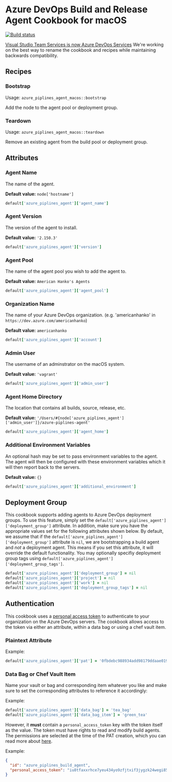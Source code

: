 Azure DevOps Build and Release Agent Cookbook for macOS
=======================================================

[![Build status](https://dev.azure.com/office/APEX/_apis/build/status/Apple%20Lab/cookbooks/azure_pipelines_agent_macos)](https://dev.azure.com/office/APEX/_build/latest?definitionId=2373)

[Visual Studio Team Services is now Azure DevOps Services](https://docs.microsoft.com/en-us/azure/devops/user-guide/what-happened-vsts)
We're working on the best way to rename the cookbook and recipes while maintaining backwards compatibility.

Recipes
-------

### Bootstrap

Usage: `azure_piplines_agent_macos::bootstrap`

Add the node to the agent pool or deployment group.

### Teardown

Usage: `azure_piplines_agent_macos::teardown`

Remove an existing agent from the build pool or deployment group.

Attributes
----------

### Agent Name

The name of the agent.

**Default value:** `node['hostname']`

```ruby
default['azure_piplines_agent']['agent_name']
```

### Agent Version

The version of the agent to install.

**Default value:** `'2.150.3'`

```ruby
default['azure_piplines_agent']['version']
```

### Agent Pool

The name of the agent pool you wish to add the agent to.

**Default value:** `American Hanko's Agents`

```ruby
default['azure_piplines_agent']['agent_pool']
```

### Organization Name

The name of your Azure DevOps organization. (e.g. 'americanhanko' in `https://dev.azure.com/americanhanko`)

**Default value:** `americanhanko`

```ruby
default['azure_piplines_agent']['account']
```

### Admin User

The username of an adminstrator on the macOS system.

**Default value:** `'vagrant'`

```ruby
default['azure_piplines_agent']['admin_user']
```

### Agent Home Directory

The location that contains all builds, source, release, etc.

**Default value:** `'/Users/#{node['azure_piplines_agent']['admin_user']}/azure-piplines-agent'`

```ruby
default['azure_piplines_agent']['agent_home']
```

### Additional Environment Variables

An optional hash may be set to pass environment variables to the agent. The agent
will then be configured with these environment variables which it will then
report back to the servers.

**Default value:** `{}`

```ruby
default['azure_piplines_agent']['additional_environment']
```

Deployment Group
----------------

This cookbook supports adding agents to Azure DevOps deployment groups. To use this feature, simply
set the `default['azure_piplines_agent']['deployment_group']` attribute. In addition, make sure you have
the appropriate values set for the following attributes shown below. By default, we assume that
if the `default['azure_piplines_agent']['deployment_group']` attribute is `nil`, we are bootstrapping
a build agent and _not_ a deployment agent. This means if you set this attribute, it will
override the default functionality. You may optionally specifiy deployment group tags using
`default['azure_piplines_agent']['deployment_group_tags']`.

```ruby
default['azure_piplines_agent']['deployment_group'] = nil
default['azure_piplines_agent']['project'] = nil
default['azure_piplines_agent']['work'] = nil
default['azure_piplines_agent']['deployment_group_tags'] = nil
```

Authentication
--------------

This cookbook uses a [personal access token](https://docs.microsoft.com/en-us/azure/devops/organizations/accounts/use-personal-access-tokens-to-authenticate)
to authenticate to your organization on the Azure DevOps servers. The cookbook allows access to the token via either an attribute, within a data bag or using a chef vault item.

### Plaintext Attribute

Example:

```ruby
default['azure_piplines_agent']['pat'] = '0fbdebc988934add98179ddaae019a01711'
```

### Data Bag or Chef Vault Item

Name your vault or bag and corresponding item whatever you like and
make sure to set the corresponding attributes to reference it
accordingly:

Example:

```ruby
default['azure_piplines_agent']['data_bag'] = 'tea_bag'
default['azure_piplines_agent']['data_bag_item'] = 'green_tea'
```

However, it **must** contain a `personal_access_token` key with
the token itself as the value. The token must have rights to read and modify
build agents. The permissions are selected at the time of the PAT creation, which
you can read more about [here](https://docs.microsoft.com/en-us/azure/devops/organizations/accounts/use-personal-access-tokens-to-authenticate).

Example:

```json
{
  "id": "azure_piplines_build_agent",
  "personal_access_token": "iu8tfaxxrhce7yeu434yo9zfjtxif3jygzk24wegi855er2moobs"
}
```
